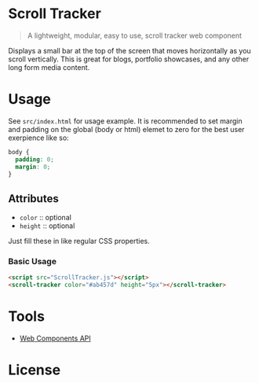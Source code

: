 # Scroll Tracker
> A lightweight, modular, easy to use, scroll tracker web component

Displays a small bar at the top of the screen that moves horizontally as you scroll vertically. This is great for blogs, portfolio showcases, and any other long form media content.

# Usage
See `src/index.html` for usage example. It is recommended to set margin and padding on the global (body or html) elemet to zero for the best user exerpience like so:
```css
body {
  padding: 0;
  margin: 0;
}
```

## Attributes
- `color` :: optional
- `height` :: optional

Just fill these in like regular CSS properties.

### Basic Usage

```html
<script src="ScrollTracker.js"></script>
<scroll-tracker color="#ab457d" height="5px"></scroll-tracker>
```


# Tools
- [Web Components API](https://developer.mozilla.org/en-US/docs/Web/Web_Components)

# License
